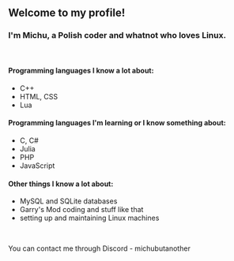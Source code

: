 ## Welcome to my profile!
### I'm Michu, a Polish coder and whatnot who loves Linux.

<br>

#### Programming languages I know a lot about:
- C++
- HTML, CSS
- Lua

#### Programming languages I'm learning or I know something about:
- C, C#
- Julia
- PHP
- JavaScript

#### Other things I know a lot about:
- MySQL and SQLite databases
- Garry's Mod coding and stuff like that
- setting up and maintaining Linux machines

<br>

You can contact me through Discord - michubutanother
